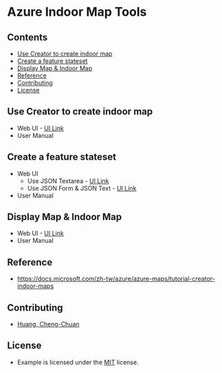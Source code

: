 # Azure Indoor Map Tools

## Contents
- [Use Creator to create indoor map](#use-creator-to-create-indoor-map)
- [Create a feature stateset](#create-a-feature-stateset)
- [Display Map & Indoor Map](#display-map--indoor-map)
- [Reference](#reference)
- [Contributing](#contributing)
- [License](#license)

## Use Creator to create indoor map
* Web UI - [UI Link](https://archerhuang.github.io/Azure-Indoor-Map-Tools/Creator-Create-Azure-Indoor-Map/)
* User Manual

## Create a feature stateset
* Web UI
  * Use JSON Textarea - [UI Link](https://archerhuang.github.io/Azure-Indoor-Map-Tools/Set-Feature-Stateset/textarea/)
  * Use JSON Form & JSON Text - [UI Link](https://archerhuang.github.io/Azure-Indoor-Map-Tools/Set-Feature-Stateset/form_textarea/)
* User Manual

## Display Map & Indoor Map
* Web UI - [UI Link](https://archerhuang.github.io/Azure-Indoor-Map-Tools/Indoor-Map)
* User Manual

## Reference
* https://docs.microsoft.com/zh-tw/azure/azure-maps/tutorial-creator-indoor-maps

## Contributing
* [Huang, Cheng-Chuan](https://github.com/ArcherHuang)

## License
* Example is licensed under the [MIT](./LICENSE) license.
